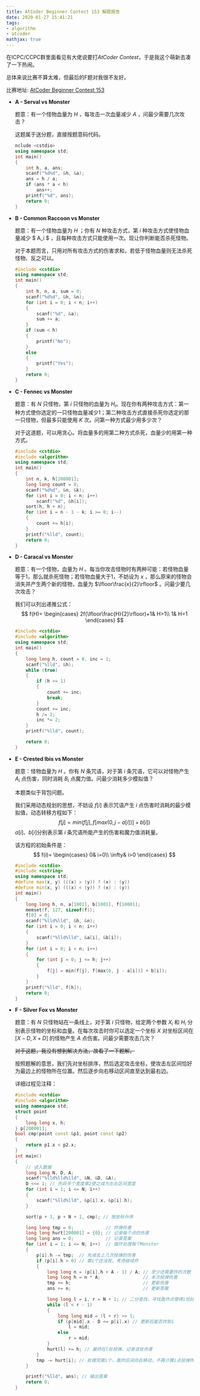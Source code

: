 ```yaml
---
title: AtCoder Beginner Contest 153 解题报告
date: 2020-01-27 15:41:21
tags:
- algorithm
- atcoder
mathjax: true
---
```


在ICPC/CCPC群里面看见有大佬说要打*AtCoder Contest*，于是我这个萌新去凑了一下热闹。

总体来说比赛不算太难，但最后的F题对我很不友好。

比赛地址: [AtCoder Beginner Contest 153](https://atcoder.jp/contests/abc153)

<!--more-->

- **A - Serval vs Monster**

  题意：有一个怪物血量为 $H$ ，每攻击一次血量减少 $A$ ，问最少需要几次攻击？
  
  这题属于送分题，直接按题意码代码。
  
  ```c++
  nclude <cstdio>
  using namespace std;
  int main()
  {
      int h, a, ans;
      scanf("%d%d", &h, &a);
      ans = h / a;
      if (ans * a < h)
          ans++;
      printf("%d", ans);
      return 0;
  }
  ```

- **B - Common Raccoon vs Monster**

  题意：有一个怪物血量为 $H$ ；你有 $N$ 种攻击方式，第 $i$ 种攻击方式使怪物血量减少 $ A_i $ ，且每种攻击方式只能使用一次。现让你判断能否杀死怪物。

  对于本题而言，只用对所有攻击方式的伤害求和，若低于怪物血量则无法杀死怪物、反之可以。

  ```c++
  #include <cstdio>
  using namespace std;
  int main()
  {
      int h, n, a, sum = 0;
      scanf("%d%d", &h, &n);
      for (int i = 0; i < n; i++)
      {
          scanf("%d", &a);
          sum += a;
      }
      if (sum < h)
      {
          printf("No");
      }
      else
      {
          printf("Yes");
      }
      return 0;
  }
  ```

- **C - Fennec vs Monster**

  题意：有 $N$ 只怪物，第 $i$ 只怪物的血量为 $H_i$。现在你有两种攻击方式：第一种方式使你选定的一只怪物血量减少1；第二种攻击方式直接杀死你选定的那一只怪物，但最多只能使用 $K$ 次。问第一种方式最少用多少次？

  对于这道题，可以用贪心。将血量多的用第二种方式杀死，血量少的用第一种方式。

  ```c++
  #include <cstdio>
  #include <algorithm>
  using namespace std;
  int main()
  {
      int n, k, h[200001];
      long long count = 0;
      scanf("%d%d", &n, &k);
      for (int i = 0; i < n; i++)
          scanf("%d", &h[i]);
      sort(h, h + n);
      for (int i = n - 1 - k; i >= 0; i--)
      {
          count += h[i];
      }
      printf("%lld", count);
      return 0;
  }
  ```

- **D - Caracal vs Monster**

  题意：有一个怪物，血量为 $H$ 。每当你攻击怪物时有两种可能：若怪物血量等于1，那么就杀死怪物；若怪物血量大于1，不妨设为 $x$ ，那么原来的怪物会消失并产生两个新的怪物，血量为 $\lfloor\frac{x}{2}\rfloor$ 。问最少要几次攻击？

  我们可以列出递推公式：
  $$
  f(H)=
  \begin{cases}
  2f(\lfloor\frac{H}{2}\rfloor)+1& H>1\\
  1& H=1
  \end{cases}
  $$

  ```c++
  #include <cstdio>
  #include <algorithm>
  using namespace std;
  int main()
  {
      long long h, count = 0, inc = 1;
      scanf("%lld", &h);
      while (true)
      {
          if (h <= 1)
          {
              count += inc;
              break;
          }
          count += inc;
          h /= 2;
          inc *= 2;
      }
      printf("%lld", count);
  
      return 0;
  }
  ```

- **E - Crested Ibis vs Monster**

  题意：怪物血量为 $H$ 。你有 $N$ 条咒语，对于第 $i$ 条咒语，它可以对怪物产生 $A_i$ 点伤害，同时消耗 $B_i$ 点魔力值。问最少消耗多少模拟值？

  本题类似于背包问题。

  我们采用动态规划的思想，不妨设 $f[i]$ 表示咒语产生 $i$ 点伤害时消耗的最少模拟值，动态转移方程如下：
  $$
  f[j] = min(f[j], f[max(0, j - a[i])] + b[i])
  $$
  $a[i]$、$b[i]$分别表示第 $i$ 条咒语所能产生的伤害和魔力值消耗量。

  该方程的初始条件是：
  $$
  f(i)=
  \begin{cases}
  0& i=0\\
  \infty& i>0
  \end{cases}
  $$
  

  ```c++
  #include <cstdio>
  #include <cstring>
  using namespace std;
  #define max(x, y) (((x) > (y)) ? (x) : (y))
  #define min(x, y) (((x) < (y)) ? (x) : (y))
  int main()
  {
      long long h, n, a[1001], b[1001], f[10001];
      memset(f, 127, sizeof(f));
      f[0] = 0;
      scanf("%lld%lld", &h, &n);
      for (int i = 0; i < n; i++)
      {
          scanf("%lld%lld", &a[i], &b[i]);
      }
      for (int i = 0; i < n; i++)
      {
          for (int j = 0; j <= h; j++)
          {
              f[j] = min(f[j], f[max(0, j - a[i])] + b[i]);
          }
      }
      printf("%lld", f[h]);
      return 0;
  }
  ```

- **F - Silver Fox vs Monster**

  题意：有 $N$ 只怪物站在一条线上，对于第 $i$ 只怪物，给定两个参数 $X_i$ 和 $H_i$ 分别表示怪物的坐标和血量。在每次攻击时你可以选定一个坐标 $X$ 对坐标区间在 $[X-D,X+D]$ 的怪物产生 $A$ 点伤害。问最少需要攻击几次？

  ~~对于这题，我没有想到解决方法，故看了一下题解。~~

  按照题解的意思，我们先对坐标排序，然后选定攻击坐标，使攻击左区间恰好为最边上的怪物所在位置。然后逐步向右移动区间直至达到最右边。

  详细过程见注释：

  ```c++
  #include <cstdio>
  #include <algorithm>
  using namespace std;
  struct point
  {
      long long x, h;
  } p[200001];
  bool cmp(point const &p1, point const &p2)
  {
      return p1.x < p2.x;
  }
  int main()
  {
      // 读入数据
      long long N, D, A;
      scanf("%lld%lld%lld", &N, &D, &A);
      D <<= 1; // 先将半个宽度乘2使之成为左右区间宽度
      for (int i = 1; i <= N; i++)
      {
          scanf("%lld%lld", &p[i].x, &p[i].h);
      }
  
      sort(p + 1, p + N + 1, cmp); // 按坐标升序
  
      long long tmp = 0;            // 炸弹伤害
      long long hurt[200001] = {0}; // 记录每个点的伤害
      long long ans = 0;            // 记录答案
      for (int i = 1; i <= N; i++)  // 循环处理每个Monster
      {
          p[i].h -= tmp;  // 先减去上几次投弹的伤害
          if (p[i].h > 0) // 第i个还没死，考虑继续炸
          {
              long long n = (p[i].h + A - 1) / A; // 至少还需要炸的次数
              long long h = n * A;                // 本次投弹伤害
              tmp += h;                           // 更新伤害
              ans += n;                           // 更新答案
  
              long long l = i, r = N + 1; // 二分查找，寻找轰炸点使得i恰好在爆炸范围的左端
              while (l < r - 1)
              {
                  long long mid = (l + r) >> 1;
                  if (p[mid].x - D <= p[i].x) // 更新后能否炸到i
                      l = mid;
                  else
                      r = mid;
              }
              hurt[l] += h; // 最终在l处投弹，记录该处伤害
          }
          tmp -= hurt[i]; // 处理完第i个，轰炸区间向右移动，不再计算i点投弹所产生的伤害
      }
  
      printf("%lld", ans); // 输出答案
      return 0;
  }
  ```

  

